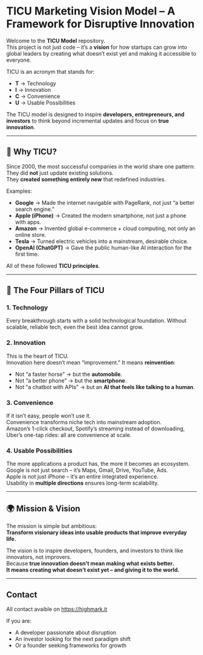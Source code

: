 # TICU Marketing Vision Model – A Framework for Disruptive Innovation

Welcome to the **TICU Model** repository.  
This project is not just code – it’s a **vision** for how startups can grow into global leaders by creating what doesn’t exist yet and making it accessible to everyone.  

TICU is an acronym that stands for:  
- **T** → Technology  
- **I** → Innovation  
- **C** → Convenience  
- **U** → Usable Possibilities  

The TICU model is designed to inspire **developers, entrepreneurs, and investors** to think beyond incremental updates and focus on **true innovation**.  

---

## 📌 Why TICU?

Since 2000, the most successful companies in the world share one pattern:  
They did **not** just update existing solutions.  
They **created something entirely new** that redefined industries.  

Examples:  
- **Google** → Made the internet navigable with PageRank, not just “a better search engine.”  
- **Apple (iPhone)** → Created the modern smartphone, not just a phone with apps.  
- **Amazon** → Invented global e-commerce + cloud computing, not only an online store.  
- **Tesla** → Turned electric vehicles into a mainstream, desirable choice.  
- **OpenAI (ChatGPT)** → Gave the public human-like AI interaction for the first time.  

All of these followed **TICU principles**.

---

## 🔑 The Four Pillars of TICU

### 1. **Technology**
Every breakthrough starts with a solid technological foundation. Without scalable, reliable tech, even the best idea cannot grow.

### 2. **Innovation**
This is the heart of TICU.  
Innovation here doesn’t mean “improvement.” It means **reinvention**:  
- Not “a faster horse” → but the **automobile**.  
- Not “a better phone” → but the **smartphone**.  
- Not “a chatbot with APIs” → but an **AI that feels like talking to a human**.  

### 3. **Convenience**
If it isn’t easy, people won’t use it.  
Convenience transforms niche tech into mainstream adoption.  
Amazon’s 1-click checkout, Spotify’s streaming instead of downloading, Uber’s one-tap rides: all are convenience at scale.

### 4. **Usable Possibilities**
The more applications a product has, the more it becomes an ecosystem.  
Google is not just search – it’s Maps, Gmail, Drive, YouTube, Ads.  
Apple is not just iPhone – it’s an entire integrated experience.  
Usability in **multiple directions** ensures long-term scalability.

---

## 🌍 Mission & Vision

The mission is simple but ambitious:  
**Transform visionary ideas into usable products that improve everyday life.**

The vision is to inspire developers, founders, and investors to think like innovators, not improvers.  
Because **true innovation doesn’t mean making what exists better.  
It means creating what doesn’t exist yet – and giving it to the world.**

---

## Contact

All contact avaible on https://highmark.it

If you are:  
- A developer passionate about disruption  
- An investor looking for the next paradigm shift  
- Or a founder seeking frameworks for growth
